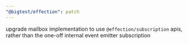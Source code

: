 ```yaml
---
"@bigtest/effection": patch
---
```

upgrade mailbox implementation to use `@effection/subscription` apis,
rather than the one-off internal event emitter subscription
